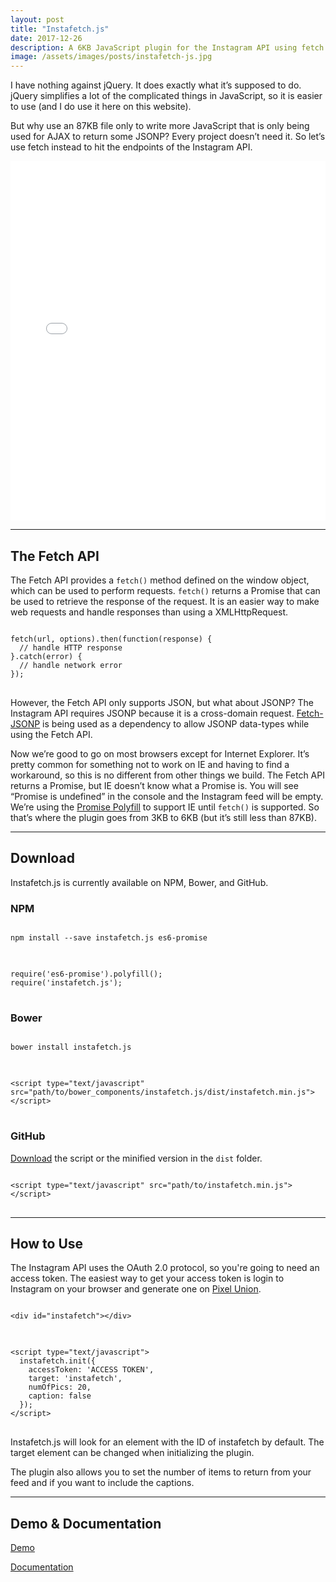 ```yaml
---
layout: post
title: "Instafetch.js"
date: 2017-12-26
description: A 6KB JavaScript plugin for the Instagram API using fetch instead of jQuery.
image: /assets/images/posts/instafetch-js.jpg
---
```

<p>I have nothing against jQuery. It does exactly what it’s supposed to do. jQuery simplifies a lot of the complicated things in JavaScript, so it is easier to use (and I do use it here on this website).</p>
<p>But why use an 87KB file only to write more JavaScript that is only being used for AJAX to return some JSONP? Every project doesn’t need it. So let’s use fetch instead to hit the endpoints of the Instagram API.</p>
<div class="flex-vid">
  <iframe height="575" scrolling="no" title="Instafetch.js Example" src="//codepen.io/thomasvaeth/embed/EgwRWo/?height=265&theme-id=0&default-tab=result&embed-version=2" frameborder="no" allowtransparency="true" allowfullscreen="true" style="width: 100%;"></iframe>
</div>

<hr/>

<h2>The Fetch API</h2>
<p>The Fetch API provides a <code>fetch()</code> method defined on the window object, which can be used to perform requests. <code>fetch()</code> returns a Promise that can be used to retrieve the response of the request. It is an easier way to make web requests and handle responses than using a XMLHttpRequest.</p>
<pre>
<code>
fetch(url, options).then(function(response) {
  // handle HTTP response
}.catch(error) {
  // handle network error
});
</code>
</pre>
<p>However, the Fetch API only supports JSON, but what about JSONP? The Instagram API requires JSONP because it is a cross-domain request. <a href="https://github.com/camsong/fetch-jsonp" target="_blank">Fetch-JSONP</a> is being used as a dependency to allow JSONP data-types while using the Fetch API.</p>
<p>Now we’re good to go on most browsers except for Internet Explorer. It’s pretty common for something not to work on IE and having to find a workaround, so this is no different from other things we build. The Fetch API returns a Promise, but IE doesn’t know what a Promise is. You will see “Promise is undefined” in the console and the Instagram feed will be empty. We’re using the <a href="https://github.com/taylorhakes/promise-polyfill" target="_blank">Promise Polyfill</a> to support IE until <code>fetch()</code> is supported. So that’s where the plugin goes from 3KB to 6KB (but it’s still less than 87KB).</p>

<hr/>

<h2>Download</h2>
<p>Instafetch.js is currently available on NPM, Bower, and GitHub.</p>

<h3>NPM</h3>
<pre>
<code>
npm install --save instafetch.js es6-promise
</code>
</pre>
<pre>
<code>
require('es6-promise').polyfill();
require('instafetch.js');
</code>
</pre>

<h3>Bower</h3>
<pre>
<code>
bower install instafetch.js
</code>
</pre>
<pre>
<code>
&lt;script type="text/javascript" src="path/to/bower_components/instafetch.js/dist/instafetch.min.js"&gt;&lt;/script&gt;
</code>
</pre>

<h3>GitHub</h3>
<p><a href="https://github.com/thomasvaeth/instafetch.js" target="_blank">Download</a> the script or the minified version in the <code>dist</code> folder.</p>
<pre>
<code>
&lt;script type="text/javascript" src="path/to/instafetch.min.js"&gt;&lt;/script&gt;
</code>
</pre>

<hr/>

<h2>How to Use</h2>
<p>The Instagram API uses the OAuth 2.0 protocol, so you're going to need an access token. The easiest way to get your access token is login to Instagram on your browser and generate one on <a href="http://instagram.pixelunion.net/" target="_blank">Pixel Union</a>.</p>
<pre>
<code>
&lt;div id="instafetch"&gt;&lt;/div&gt;
</code>
</pre>
<pre>
<code>
&lt;script type="text/javascript"&gt;
  instafetch.init({
    accessToken: 'ACCESS TOKEN',
    target: 'instafetch',
    numOfPics: 20,
    caption: false
  });
&lt;/script&gt;
</code>
</pre>
<p>Instafetch.js will look for an element with the ID of instafetch by default. The target element can be changed when initializing the plugin.</p>
<p>The plugin also allows you to set the number of items to return from your feed and if you want to include the captions.</p>

<hr/>

<h2>Demo &amp; Documentation</h2>
<p><a href="http://thomasvaeth.com/instafetch.js/" target="_blank">Demo</a></p>
<p><a href="https://github.com/thomasvaeth/instafetch.js/blob/master/README.md" target="_blank">Documentation</a></p>
